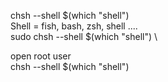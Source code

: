 chsh --shell $(which "shell")  \
Shell = fish, bash, zsh, shell ....  \
sudo chsh --shell $(which "shell")  \

open root user  \
chsh --shell $(which "shell")

